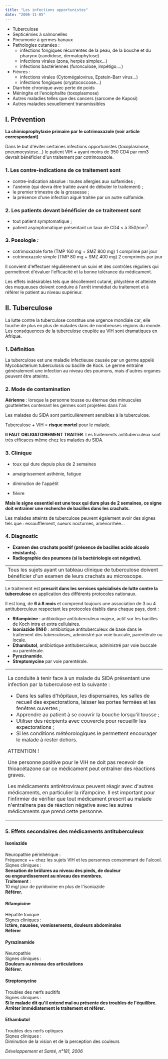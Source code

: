 ```yaml
---
title: "Les infections opportunistes"
date: "2006-11-05"
---
```


- Tuberculose
- Septicémies à salmonelles
- Pneumonie à germes banaux
- Pathologies cutanées :
  - infections fongiques récurrentes de la peau, de la bouche et du pharynx (candidose, dermatophytose)
  - infections virales (zona, herpès simplex...)
  - infections bactériennes (furonculose, impétigo....)
- Fièvres :
  - infections virales (Cytomégalovirus, Epstein-Barr virus...)
  - infections fongiques (cryptococcose...)
- Diarrhée chronique avec perte de poids
- Méningite et l'encéphalite (toxoplasmose)
- Autres maladies telles que des cancers (sarcome de Kaposi)
- Autres maladies sexuellement transmissibles

## I. Prévention

**La chimioprophylaxie primaire par le cotrimoxazole (voir article correspondant)**

Dans le but d'éviter certaines infections opportunistes (toxoplasmose, pneumocystose...) le patient VIH + ayant moins de 350 CD4 par mm3 devrait bénéficier d'un traitement par cotrimoxazole.

### 1. Les contre-indications de ce traitement sont

- contre-indication absolue : toutes allergies aux sulfamides ;
- l'anémie (qui devra être traitée avant de débuter le traitement) ;
- le premier trimestre de la grossesse ;
- la présence d'une infection aiguë traitée par un autre sulfamide.

### 2. Les patients devant bénéficier de ce traitement sont

- tout patient symptomatique ;
- patient asymptomatique présentant un taux de CD4 < à 350/mm<sup>3</sup>.

### 3. Posologie *:*

- cotrimoxazole forte (TMP 160 mg + SMZ 800 mg) 1 comprimé par jour
- cotrimoxazole simple (TMP 80 mg + SMZ 400 mg) 2 comprimés par jour

Il convient d'effectuer régulièrement un suivi et des contrôles réguliers qui permettront d'évaluer l'efficacité et la bonne tolérance du médicament.

Les effets indésirables tels que décollement cutané, phlyctène et atteinte des muqueuses doivent conduire à l'arrêt immédiat du traitement et à référer le patient au niveau supérieur.

## II. Tuberculose

La lutte contre la tuberculose constitue une urgence mondiale car, elle touche de plus en plus de malades dans de nombreuses régions du monde. Les conséquences de la tuberculose couplée au VIH sont dramatiques en Afrique.

### 1. Définition

La tuberculose est une maladie infectieuse causée par un germe appelé Mycobacterium tuberculosis ou bacille de Kock. Le germe entraîne généralement une infection au niveau des poumons, mais d'autres organes peuvent être atteints.

### 2. Mode de contamination

**Aérienne** : lorsque la personne tousse ou éternue des minuscules gouttelettes contenant les germes sont projetées dans l'air.

Les malades du SIDA sont particulièrement sensibles à la tuberculose.

Tuberculose + VIH = **risque mortel** pour le malade.

**Il FAUT OBLIGATOIREMENT TRAITER**. Les traitements antituberculeux sont très efficaces même chez les malades du SIDA.

### 3. Clinique

- toux qui dure depuis plus de 2 semaines

- amaigrissement asthénie, fatigue

- diminution de l'appétit

- fièvre

**Mais le signe essentiel est une toux qui dure plus de 2 semaines, ce signe doit entraîner une recherche de bacilles dans les crachats.**

Les malades atteints de tuberculose peuvent également avoir des signes tels que : essoufflement, sueurs nocturnes, aménorrhée...

### 4. Diagnostic

- **Examen des crachats positif (présence de bacilles acido alcoolo résistants).**
- **Radiographie des poumons (si la bactériologie est négative).**

<table>

<tbody>

<tr>

<td class="rtecenter">Tous les sujets ayant un tableau clinique de tuberculose doivent bénéficier d'un examen de leurs crachats au microscope.</td>

</tr>

</tbody>

</table>

Le traitement est **prescrit dans les services spécialisés de lutte contre la tuberculose** en application des différents protocoles nationaux.

Il est long, de **6 à 8 mois** et comprend toujours une association de 3 ou 4 antituberculeux respectant les protocoles établis dans chaque pays, dont :

- **Rifampicine** : antibiotique antituberculeux majeur, actif sur les bacilles de Koch intra et extra cellulaires.
- **Isoniazide (INH)** : antibiotique antituberculeux de base dans le traitement des tuberculoses, administré par voie buccale, parentérale ou locale.
- **Ethambutol**, antibiotique antituberculeux, administré par voie buccale ou parentérale.
- **Pyrazinamide**.
- **Streptomycine** par voie parentérale.

<table>

<tbody>

<tr>

<td>

La conduite à tenir face à un malade du SIDA présentant une infection par la tuberculose est la suivante :

<ul><li>Dans les salles d'hôpitaux, les dispensaires, les salles de recueil des expectorations, laisser les portes fermées et les fenêtres ouvertes ;</li><li>Apprendre au patient à se couvrir la bouche lorsqu'il tousse ;</li><li>Utiliser des récipients avec couvercle pour recueillir les expectorations ;</li><li>Si les conditions météorologiques le permettent encourager le malade à rester dehors.</li></ul>

ATTENTION !

Une personne positive pour le VIH ne doit pas recevoir de thioacétazone car ce médicament peut entraîner des réactions graves.

Les médicaments antirétroviraux peuvent réagir avec d'autres médicaments, en particulier la rifampcine. Il est important pour l'infirmier de vérifier que tout médicament prescrit au malade n'entraînera pas de réaction négative avec les autres médicaments que prend cette personne.

</td>

</tr>

</tbody>

</table>

### 5. Effets secondaires des médicaments antituberculeux

#### Isoniazide

Neuropathie périnhérique :  
Fréquence ++ chez les sujets VIH et les personnes consommant de l'alcool.  
Siqnes cliniques :  
**Sensation de brûlures au niveau des pieds, de douleur  
ou engourdissement au niveau des membres.  
Traitement** :  
10 mg/ jour de pyridoxine en plus de l'isoniazide  
**Référer.**

#### Rifampicine

Hépatite toxique  
Signes cliniques :  
**Ictère, nausées, vomissements, douleurs abdominales  
Référer**

#### Pyrazinamide

Neuropathie  
Signes cliniques :  
**Douleurs au niveau des articulations  
Référer.**

#### Streptomycine

Troubles des nerfs auditifs  
Signes cliniques :  
**Si le malade dit qu'il entend mal ou présente des troubles de l'équilibre.  
Arrêter immédiatement le traitement et référer.**

#### Ethambutol

Troubles des nerfs optiques  
Siqnes cliniques :  
Diminution de la vision et de la perception des couleurs

*Développement et Santé, n°181, 2006*

